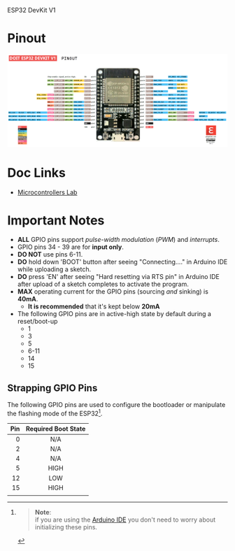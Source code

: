 ESP32 DevKit V1

# Pinout
![44e4a0892d30632a61810a165d4b8823.png](https://github.com/tayjaybabee/is_hardware_docs/blob/main/_resources/c28376409f0f4ffb9e2d91d98dbc9c60.png?raw=true)

# Doc Links

* [Microcontrollers Lab](https://microcontrollerslab.com/esp32-pinout-use-gpio-pins/)

# Important Notes

* **ALL** GPIO pins support *pulse-width modulation* (*PWM*) and *interrupts*.
* GPIO pins 34 - 39 are for **input only**.
* **DO NOT** use pins 6-11.
* **DO** hold down 'BOOT' button after seeing "Connecting...." in Arduino IDE while uploading a sketch.
* **DO** press 'EN' after seeing "Hard resetting via RTS pin" in Arduino IDE after upload of a sketch completes to activate the program.
* **MAX** operating current for the GPIO pins (sourcing *and* sinking) is **40mA**.
  * **It is recommended** that it's kept below **20mA**
* The following GPIO pins are in active-high state by default during a reset/boot-up
  * 1
  * 3
  * 5
  * 6-11
  * 14
  * 15

## Strapping GPIO Pins

The following GPIO pins are used to configure the bootloader or manipulate the flashing mode of the ESP32[^1].

|  Pin | Required Boot State |
| ---: | :-----------------: |
|    0 |         N/A         |
|    2 |         N/A         |
|    4 |         N/A         |
|    5 |        HIGH         |
|   12 |         LOW         |
|   15 |        HIGH         |
|      |                     |

[^1]: > **Note**:<br>if you are using the [Arduino IDE](https://www.arduino.cc/en/software) you don't need to worry about initializing these pins.
